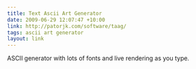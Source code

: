 ```yaml
---
title: Text Ascii Art Generator
date: 2009-06-29 12:07:47 +10:00
link: http://patorjk.com/software/taag/
tags: ascii art generator
layout: link
---
```

ASCII generator with lots of fonts and live rendering as you type.
